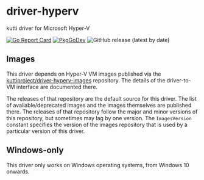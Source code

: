 # driver-hyperv

kutti driver for Microsoft Hyper-V

[![Go Report Card](https://goreportcard.com/badge/github.com/kuttiproject/driver-hyperv)](https://goreportcard.com/report/github.com/kuttiproject/driver-hyperv)
[![PkgGoDev](https://pkg.go.dev/badge/github.com/kuttiproject/driver-hyperv)](https://pkg.go.dev/github.com/kuttiproject/driver-hyperv)
![GitHub release (latest by date)](https://img.shields.io/github/v/release/kuttiproject/driver-hyperv?include_prereleases)

## Images

This driver depends on Hyper-V VM images published via the [kuttiproject/driver-hyperv-images](https://github.com/kuttiproject/driver-hyperv-images) repository. The details of the driver-to-VM interface are documented there.

The releases of that repository are the default source for this driver. The list of available/deprecated images and the images themselves are published there. The releases of that repository follow the major and minor versions of this repository, but sometimes may lag by one version. The `ImagesVersion` constant specifies the version of the images repository that is used by a particular version of this driver.

## Windows-only

This driver only works on Windows operating systems, from Windows 10 onwards.
